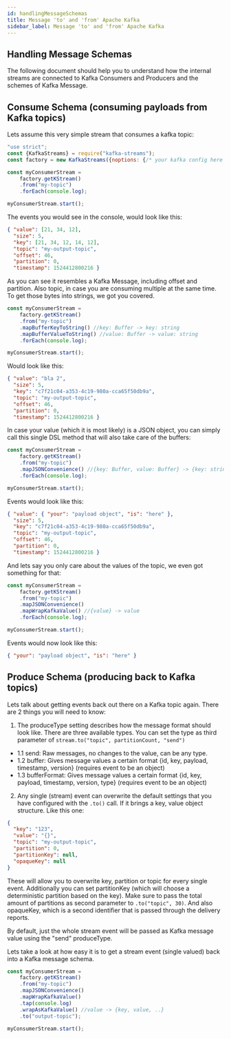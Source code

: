 ```yaml
---
id: handlingMessageSchemas
title: Message 'to' and 'from' Apache Kafka
sidebar_label: Message 'to' and 'from' Apache Kafka
---
```


## Handling Message Schemas

The following document should help you to understand
how the internal streams are connected to Kafka Consumers and Producers
and the schemes of Kafka Message.

## Consume Schema (consuming payloads from Kafka topics)

Lets assume this very simple stream that consumes a kafka topic:

```javascript
"use strict";
const {KafkaStreams} = require("kafka-streams");
const factory = new KafkaStreams({noptions: {/* your kafka config here */}});

const myConsumerStream =
    factory.getKStream()
    .from("my-topic")
    .forEach(console.log);

myConsumerStream.start();
```

The events you would see in the console, would look like this:

```json
{ "value": [21, 34, 12],
  "size": 5,
  "key": [21, 34, 12, 14, 12],
  "topic": "my-output-topic",
  "offset": 46,
  "partition": 0,
  "timestamp": 1524412800216 }
```

As you can see it resembles a Kafka Message, including offset and partition.
Also topic, in case you are consuming multiple at the same time.
To get those bytes into strings, we got you covered.

```javascript
const myConsumerStream =
    factory.getKStream()
    .from("my-topic")
    .mapBufferKeyToString() //key: Buffer -> key: string
    .mapBufferValueToString() //value: Buffer -> value: string
    .forEach(console.log);

myConsumerStream.start();
```

Would look like this:

```json
{ "value": "bla 2",
  "size": 5,
  "key": "c7f21c04-a353-4c19-980a-cca65f50db9a",
  "topic": "my-output-topic",
  "offset": 46,
  "partition": 0,
  "timestamp": 1524412800216 }
```

In case your value (which it is most likely) is a JSON object, you can simply
call this single DSL method that will also take care of the buffers:

```javascript
const myConsumerStream =
    factory.getKStream()
    .from("my-topic")
    .mapJSONConvenience() //{key: Buffer, value: Buffer} -> {key: string, value: Object}
    .forEach(console.log);

myConsumerStream.start();
```

Events would look like this:

```json
{ "value": { "your": "payload object", "is": "here" },
  "size": 5,
  "key": "c7f21c04-a353-4c19-980a-cca65f50db9a",
  "topic": "my-output-topic",
  "offset": 46,
  "partition": 0,
  "timestamp": 1524412800216 }
```

And lets say you only care about the values of the topic, we even got something for that:

```javascript
const myConsumerStream =
    factory.getKStream()
    .from("my-topic")
    .mapJSONConvenience()
    .mapWrapKafkaValue() //{value} -> value
    .forEach(console.log);

myConsumerStream.start();
```

Events would now look like this:

```json
{ "your": "payload object", "is": "here" }
```

## Produce Schema (producing back to Kafka topics)

Lets talk about getting events back out there on a Kafka topic again.
There are 2 things you will need to know:

1. The produceType setting describes how the message format should look like.
There are three available types. You can set the type as third parameter of `stream.to("topic", partitionCount, "send")`

* 1.1 send: Raw messages, no changes to the value, can be any type.
* 1.2 buffer: Gives message values a certain format {id, key, payload, timestamp, version} (requires event to be an object)
* 1.3 bufferFormat: Gives message values a certain format {id, key, payload, timestamp, version, type} (requires event to be an object)

2. Any single (stream) event can overwrite the default settings that you have configured with the `.to()` call.
If it brings a key, value object structure. Like this one:

```json
{ 
  "key": "123",
  "value": "{}",
  "topic": "my-output-topic",
  "partition": 0,
  "partitionKey": null,
  "opaqueKey": null
}
```

These will allow you to overwrite key, partition or topic for every single event.
Additionally you can set partitionKey (which will choose a deterministic partition based on the key).
Make sure to pass the total amount of partitions as second parameter to `.to("topic", 30)`.
And also opaqueKey, which is a second identifier that is passed through the delivery reports.

By default, just the whole stream event will be passed as Kafka message value using the "send" produceType.

Lets take a look at how easy it is to get a stream event (single valued) back into a Kafka message schema.

```javascript
const myConsumerStream =
    factory.getKStream()
    .from("my-topic")
    .mapJSONConvenience()
    .mapWrapKafkaValue()
    .tap(console.log)
    .wrapAsKafkaValue() //value -> {key, value, ..}
    .to("output-topic");

myConsumerStream.start();
```

